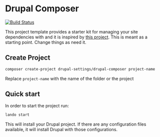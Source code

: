 # Drupal Composer

[![Build Status][build-status-master]][build-url]

This project template provides a starter kit for managing your site dependencies
with and it is inspired by [this project][drupal-composer]. This is meant as a
starting point. Change things as need it.

## Create Project
```bash
composer create-project drupal-settings/drupal-composer project-name
```
Replace `project-name` with the name of the folder or the project

## Quick start
In order to start the project run:
```bash
lando start
```
This will install your Drupal project. If there are any configuration files available, it will install
Drupal with those configurations.

[drupal-composer]: https://github.com/drupal-composer/drupal-project
[build-status-master]: https://travis-ci.org/danielnv18/drupal-composer.svg?branch=master
[build-url]: https://travis-ci.org/danielnv18/drupal-composer.svg?branch=master
